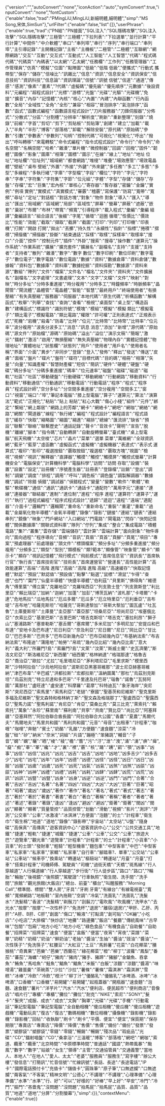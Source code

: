{"version":"","autoConvert":"none","iconAction":"auto","symConvert":true,"inputConvert":"none","fontCustom":{"enable":false,"trad":"PMingLiU,MingLiU,新細明體,細明體","simp":"MS Song,宋体,SimSun"},"urlFilter":{"enable":false,"list":[]},"userPhrase":{"enable":true,"trad":{"PN結":"PN接面","SQL注入":"SQL隱碼攻擊","SQL注入攻擊":"SQL隱碼攻擊","三極管":"三極體","下拉列表":"下拉選單","並行計算":"平行計算","中間件":"中介軟體","串口":"串列埠","串行":"序列","串行端口":"串列埠","主引導記錄":"主開機記錄","主板":"主機板","二極管":"二極體","互聯網":"網際網路","交互":"互動","交互式":"互動式","人工智能":"人工智慧","代碼":"程式碼 代碼","代碼頁":"內碼表","以太網":"乙太網","任務欄":"工作列","任務管理器":"工作管理員","仿真":"模擬","位圖":"點陣圖","低級":"低階 低級","便攜式":"行動式 攜帶型","保存":"儲存","信噪比":"訊雜比","信息":"資訊","信息安全":"資訊保安","信息技術":"資訊科技","信息論":"資訊理論","信號":"訊號 信號","信道":"通道","傳感":"感測","像素":"畫素","?代碼":"虛擬碼","優先級":"優先順序","元數據":"後設資料","元編程":"超程式設計","光標":"游標","光盤":"光碟","光驅":"光碟機","免提":"擴音","內存":"記憶體","內核":"核心","內置":"內建","內聯函數":"行內函數","全局":"全域性","全角":"全形","兼容":"相容","冒泡排序":"氣泡排序","函數":"函式","函數式編程":"函數語言程式設計","刀片服務器":"刀鋒伺服器","分佈式":"分散式","分區":"分割槽","分辨率":"解析度","刷新":"重新整理","刻錄":"燒錄","前綴":"字首","剪切":"剪下","剪貼板":"剪貼簿","創建":"建立","加載":"載入","半角":"半形","博客":"部落格","卸載":"解除安裝","原代碼":"原始碼","參數":"引數","參數表":"參數列","句柄":"控制代碼","可視化":"視覺化","呼出":"撥出","呼叫轉移":"來電轉駁","命令式編程":"指令式程式設計","命令行":"命令列","命名空間":"名稱空間","哈希":"雜湊","單片機":"微控制器","回調":"回撥","固件":"韌體","圖像":"影象","圖庫":"相簿","圖標":"圖示","在線":"線上","地址":"地址 位址","地址欄":"位址列","城域網":"都會網路","堆棧":"堆疊","場效應管":"場效電晶體","壁紙":"桌布 壁紙","外置":"外接","外鍵":"外來鍵","多任務":"多工","多態":"多型","多線程":"多執行緒","字庫":"字型檔","字段":"欄位","字符":"字元","字符串":"字串","字符集":"字符集","字節":"位元組","字體":"字型","存儲":"儲存","存盤":"存檔","宏":"巨集","宏內核":"單核心","寄存器":"暫存器","密鑰":"金鑰","實例":"例項 實例","實模式":"真實模式","審覈":"稽覈","寫保護":"防寫","寬帶":"寬頻","尋址":"定址","對話框":"對話方塊","對象":"物件 對象","導入":"匯入","導出":"匯出","局域網":"區域網","局部":"區域性","屏幕":"螢幕","屏蔽":"遮蔽","嵌套":"巢狀","布爾":"布林","帶寬":"頻寬","引導程序":"載入程式","彙編":"彙編 組譯","彙編語言":"組合語言","後綴":"字尾","循環":"迴圈 循環","性價比":"價效比","性能":"效能","截取":"擷取","截屏":"截圖","打印":"列印","打印機":"印表機","打開":"開啟 打開","拋出":"丟擲","持久性":"永續性","指針":"指標","捲積":"摺積","掃描儀":"掃描器","掛斷":"結束通話","採樣":"取樣","採樣率":"取樣率","接口":"介面","控件":"控制元件","插件":"外掛","搜索":"搜尋","操作數":"運算元","操作系統":"作業系統","擴展":"擴充套件","擴展名":"副檔名","支持":"支援","支持者":"支持者","散列":"雜湊","數字":"數字 數位","數字印刷":"數位印刷","數字電子":"數位電子","數字電路":"數位電路","數據":"資料","數據倉庫":"資料倉儲","數據報":"資料包","數據庫":"資料庫","數據挖掘":"資料探勘","數據源":"資料來源","數組":"陣列","文件":"檔案","文件名":"檔名","文件夾":"資料夾","文件擴展名":"副檔名","文字處理":"文書處理","文本":"文字","文檔":"文件","映射":"對映","時分多址":"分時多重進接","時分複用":"分時多工","時鐘頻率":"時脈頻率","晶閘管":"閘流體","晶體管":"電晶體","智能":"智慧","最終用戶":"終端使用者","有損壓縮":"有失真壓縮","服務器":"伺服器","本地代碼":"原生代碼","析構函數":"解構函式","枚舉":"列舉","查找":"查詢","查看":"檢視","桌面型":"桌上型","構造函數":"建構函式","標識符":"識別符號","模塊":"模組","模擬":"模擬 類比","模擬電子":"類比電子","模擬電路":"類比電路","權限":"許可權","正則表達式":"正規表示式","死機":"宕機","殺毒":"防毒","比特":"位元","比特幣":"比特幣","比特率":"位元率","波分複用":"波長分波多工","消息":"訊息 消息","添加":"新增","源代碼":"原始碼","源文件":"原始檔","源碼":"原始碼","溢出":"溢位","演示文稿":"簡報","激光":"鐳射","激活":"啟用","無損壓縮":"無失真壓縮","物理內存":"實體記憶體","物理地址":"實體地址","狀態欄":"狀態列","用戶":"使用者","用戶名":"使用者名稱","界面":"介面","異步":"非同步","登錄":"登入","發佈":"釋出","發送":"傳送","皮膚":"面板","盤片":"碟片","盤符":"碟符","目標代碼":"目的碼","相冊":"相簿","矢量":"向量","知識產權":"智慧財產權","短信":"簡訊","硬件":"硬體","硬盤":"硬碟","碼分多址":"分碼多重進接","碼率":"位元速率","磁盤":"磁碟","磁道":"磁軌","社區":"社區","移動硬盤":"行動硬碟","移動網絡":"行動網路","移動資料":"行動資料","移動通信":"行動通訊","移動電話":"行動電話","程序":"程式","程序員":"程式設計師","空分多址":"分空間多重進接","空分複用":"空間多工","窗口":"視窗","端口":"埠","筆記本電腦":"膝上型電腦","算子":"運算元","算法":"演算法","範式":"正規化","粘貼":"貼上 粘貼","紅心大戰":"傷心小棧","組件":"元件","綁定":"繫結","網上鄰居":"網路上的芳鄰","網卡":"網絡卡","網吧":"網咖","網絡":"網路","網關":"閘道器","線程":"執行緒","編程":"程式設計","編程語言":"程式語言","緩存":"快取","縮略圖":"縮圖","縮進":"縮排","總線":"匯流排","缺省":"預設","聯繫":"聯絡","聯繫歷史":"通話記錄","聲卡":"音效卡","聲明":"宣告","脫機":"離線","腳本":"指令碼","自動轉屏":"自動旋轉螢幕","臺式機":"桌上型電腦","航天飛機":"太空梭","芯片":"晶片","菜單":"選單 菜單","萬維網":"全球資訊網","藍牙":"藍芽","虛函數":"虛擬函式","虛擬機":"虛擬機器","表達式":"表示式 運算式","複印":"影印","複選按鈕":"覈取按鈕","複選框":"覈取方塊","視圖":"檢視","視頻":"視訊","解釋器":"直譯器","觸摸":"觸控","觸摸屏":"觸控式螢幕","計算機安全":"電腦保安","計算機科學":"電腦科學","訪問":"訪問 存取","設備":"裝置","設置":"設定","註冊機":"序號產生器","註冊表":"登錄檔","註銷":"登出","調制":"調變","調度":"排程","調用":"呼叫","調色板":"調色盤","調製解調器":"數據機","調試":"除錯 偵錯","調試器":"偵錯程式","變量":"變數","軟件":"軟體","軟驅":"軟碟機","通信":"通訊","通訊卡":"通話卡","通配符":"萬用字元","連接":"連線","連接器":"聯結器","進制":"進位制","進程":"程序 進程","運算符":"運算子","運行":"執行","過程式編程":"程序式程式設計","遞歸":"遞迴","遠程":"遠端","適配器":"介面卡","邏輯門":"邏輯閘","重命名":"重新命名","重裝":"重灌","重載":"過載","金屬氧化物半導體":"金氧半導體","錄像":"錄影","鏈接":"連結","鏈表":"連結串列","鏡像":"映象","門戶網站":"入口網站","門電路":"閘電路","閃存":"快閃記憶體","關係數據庫":"關聯式資料庫","隊列":"佇列","集成":"整合","集成電路":"積體電路","集?":"叢集","雲存儲":"雲端儲存","雲計算":"雲端計算","面向對象":"物件導向","面向過程":"程序導向","音頻":"音訊","頁眉":"頁首","頁腳":"頁尾","項目":"專案","預處理器":"前處理器","頭文件":"標頭檔案","頻分多址":"分頻多重進接","頻分複用":"分頻多工","類型":"型別","類模板":"類?範本","顯像管":"映象管","顯卡":"顯示卡","顯存":"視訊記憶體","飛行模式":"飛航模式","首席信息官":"資訊長","首席執行官":"執行長","首席技術官":"技術長","首席運營官":"營運長","高性能計算":"高效能運算","高端":"高階 進階","高級":"高階 進階 高級","高速緩存":"快取記憶體","默認":"預設","默認值":"預設值","點擊":"點選","鼠標":"滑鼠","乍得":"查德","也門":"葉門","仙童半導體":"快捷半導體","伯利茲":"貝里斯","佛得角":"維德角","傅里葉":"傅立葉","克羅地亞":"克羅埃西亞","列支敦士登":"列支敦斯登","利比里亞":"賴比瑞亞","加納":"迦納","加蓬":"加彭","博茨瓦納":"波札那","卡塔爾":"卡達","危地馬拉":"瓜地馬拉","厄瓜多爾":"厄瓜多","厄立特里亞":"厄利垂亞","吉布堤":"吉布地","哈薩克斯坦":"哈薩克","哥斯達黎加":"哥斯大黎加","圖瓦盧":"吐瓦魯","土庫曼斯坦":"土庫曼","圭亞那":"蓋亞那","坦桑尼亞":"坦尚尼亞","埃塞俄比亞":"衣索比亞","基里巴斯":"吉里巴斯","塔吉克斯坦":"塔吉克","塞拉利昂":"獅子山","塞浦路斯":"塞普勒斯","塞舌爾":"塞席爾","多米尼加":"多明尼加","安提瓜和巴布達":"安地卡及巴布達","尼日利亞":"奈及利亞","尼日爾":"尼日","岡比亞":"甘比亞","巴巴多斯":"巴貝多","巴布亞新幾內亞":"巴布亞紐幾內亞","布基納法索":"布吉納法索","布隆迪":"蒲隆地","帕勞":"帛琉","幾內亞比紹":"幾內亞比索","意大利":"義大利","所羅門?島":"索羅門?島","文萊":"汶萊","斯威士蘭":"史瓦濟蘭","斯洛文尼亞":"斯洛維尼亞","新西蘭":"紐西蘭","格林納達":"格瑞那達","格魯吉亞":"喬治亞","歐拉":"尤拉","毛里塔尼亞":"茅利塔尼亞","毛里求斯":"模里西斯","沙特阿拉伯":"沙烏地阿拉伯","波斯尼亞黑塞哥維那":"波士尼亞赫塞哥維納","津巴布韋":"辛巴威","洪都拉斯":"宏都拉斯","溫納圖萬":"那杜","烏茲別克斯坦":"烏茲別克","特立尼達和多巴哥":"千里達及托巴哥","瑙魯":"諾魯","瓦努阿圖":"萬那杜","盧旺達":"盧安達","科摩羅":"葛摩","科特迪瓦":"象牙海岸","突尼斯":"突尼西亞","索馬里":"索馬利亞","老撾":"寮國","聖基茨和尼維斯":"聖克里斯多福及尼維斯","聖文森特和格林納丁斯":"聖文森及格瑞那丁","聖盧西亞":"聖露西亞","聖馬力諾":"聖馬利諾","肯尼亞":"肯亞","莫桑比克":"莫三比克","萊索托":"賴索托","萬象":"永珍","蘇里南":"蘇利南","貝寧":"貝南","贊比亞":"尚比亞","阿塞拜疆":"亞塞拜然","阿拉伯聯合酋長國":"阿拉伯聯合大公國","香農":"夏農","馬爾代夫":"馬爾地夫","馬里共和國":"馬利共和國","元音":"母音","出租車":"計程車","咖喱":"咖哩","奔馳":"賓士","奶酪":"乳酪","方便麵":"速食麵","涼菜":"冷盤","硅":"矽","納米":"奈米","詞組":"片語","蹦極":"笨豬跳","輔音":"子音","嫺":"嫻","曬":"晒","棱":"稜","檐":"簷","污":"汙","泄":"洩","涌":"湧","痹":"痺","癡":"痴","睾":"睪","纔":"才","裏":"裡","覈":"核","踊":"踴","齶":"顎","凶事":"凶事","凶信":"凶信","凶兆":"凶兆","凶吉":"凶吉","凶地":"凶地","凶多吉少":"凶多吉少","凶宅":"凶宅","凶年":"凶年","凶德":"凶德","凶怪":"凶怪","凶日":"凶日","凶服":"凶服","凶歲":"凶歲","凶死":"凶死","凶氣":"凶氣","凶煞":"凶煞","凶燄":"凶燄","凶神":"凶神","凶禮":"凶禮","凶耗":"凶耗","凶肆":"凶肆","凶荒":"凶荒","凶訊":"凶訊","凶豎":"凶豎","凶身":"凶身","凶逆":"凶逆","凶門":"凶門","合著":"合著","吉凶":"吉凶","名著":"名著","四凶":"四凶","大凶":"大凶","巨著":"巨著","昭著":"昭著","歲凶":"歲凶","著作":"著作","著名":"著名","著式":"著式","著志":"著志","著於":"著於","著書":"著書","著白":"著白","著稱":"著稱","著者":"著者","著述":"著述","著錄":"著錄","逢凶":"逢凶","避凶":"避凶","鉅著":"鉅著","閔凶":"閔凶","顯著":"顯著","質量管控":"品質控管","划動":"滑動","視頻":"影片","測評":"評測","公交車":"公車","冰激凌":"冰淇淋","方便面":"泡麵","的士":"計程車","衛生巾":"衛生棉","地道":"道地","錄像":"錄影帶","宇宙站":"太空站","U盤":"隨身碟","高保真":"高傳真","遊客資訊中心":"遊客資訊中心","公交":"公共交通工具","地鐵":"捷運","輕軌":"捷運","城鐵":"捷運","公車":"公車","公交":"公車","旅遊大巴":"遊覽車","觀光車":"遊覽車","計程車":"計程車","的士":"計程車","小貨車":"小貨車","的士頭":"發財車","輕騎":"輕型機車","麵包車":"中型客車","中巴":"中型客車","私家車":"私家車","家轎":"私家車","自行車":"腳踏車?、單車","公交站":"公車站","公車站":"候車亭","換乘站":"轉運站","樞鈕站":"轉運站","月臺":"月臺","打車":"搭乘計程車","司機師傅、駕駛員":"司機","過街天橋":"天橋","斑馬線":"行人穿越道","人行橫道線":"行人穿越道","步行街":"行人徒步區","路口":"路口","?輪胎":"輪胎","後視鏡":"後照鏡","駕駛證":"行車執照","衛生間、洗手間":"洗手間","旅館":"觀光旅館(大飯店)","總台、前臺":"櫃台","叫醒服務":"Morning Call","標準間、標間":"雙人房","牙具":"牙刷 牙膏","有線台":"有線電視臺","寬頻":"寬頻網路","地板鞋":"室內拖鞋","空調":"冷氣","洗面乳":"洗面乳","洗髮水":"洗髮精","香波":"洗髮精","剃鬚刀":"刮鬍刀","電吹風":"吹風機","洗甲水":"去光水","按摩":"按摩","一次性杯子":"免洗杯","退房":"離宿(退房)","甲肝、乙肝、丙肝":"A肝、B肝、C肝","創面":"傷口","輸液":"打點滴","創可貼":"OK繃","小吃店":"小吃店","大排檔":"快炒店","地攤":"路邊攤","飯店":"餐廳","傳統風味":"古早味","包間":"包廂","地方小吃":"地方小吃","綠色食品":"有機食品","自助餐":"自助餐","招牌菜":"招牌菜","速食":"便當","盒飯":"便當","夜宵":"宵夜","菜譜":"菜單","奶精":"奶精","奶油":"鮮奶油","老抽":"醬油","生抽":"醬油","豉油":"醬油","一次性筷子":"免洗筷子","紅腰豆":"大紅豆","土豆":"馬鈴薯","花菜":"白花椰菜","獼猴桃":"奇異果","芭樂":"芭樂","西蘭花":"綠花椰菜","橙":"柳丁","波蘿":"鳳梨","番茄":"蕃茄","海蠣":"蚵仔","豬肉":"豬肉","豬手、豬蹄":"豬腳","金鎗魚、吞拿魚":"鮪魚","馬哈魚":"鮭魚","鯧魚":"鯧魚","米飯":"白飯","涼麵":"涼麵","醬湯":"味增湯","雞蛋羹":"茶碗蒸","沙拉":"沙拉","薯條":"薯條","霜淇淋":"霜淇淋","雪糕":"冰棒","冷飲":"冷飲","橙汁":"柳丁汁","優酪乳":"優酪乳","冰啤酒、冰啤":"冰啤酒","口香糖":"口香糖","易開罐":"易開罐","起瓶蓋器":"開瓶器","速食麵":"泡麵、速食麵","薯片":"洋芋片","汽水":"汽水","便利店、便民超市":"便利商店","音像店":"唱片行","專櫃":"專櫃","攤位":"攤位","耐克":"NIKE","索尼":"SONY","髮卡":"髮夾","成服、成衣":"成衣","文胸":"胸罩","光碟":"光碟","手機":"行動電話","筆記型電腦":"筆記型電腦","全自動相機":"傻瓜相機","傻瓜機":"傻瓜相機","遊戲機":"電動玩具","復古":"復古","數碼相機":"數位相機","攝像機":"錄影機","錄影機":"錄影機","回帖":"收執聯","刷卡":"刷卡","平價、便宜":"便宜","保質期":"保存期限","專賣店":"專賣店","降價":"降價","售價":"售價","備份":"備份","發票":"發票","塑膠袋":"塑膠袋","零錢":"零錢","暢銷":"暢銷","殘次品":"瑕疵品","光碟":"CD","鐳射唱盤":"CD","桑拿浴":"三溫暖","博客":"部落格","網吧":"網咖","索道、纜車":"纜車","北京時間":"中原標準時間","普通話":"國語","熱帶風暴":"颱風","數字":"數字","姑娘":"女生","領導":"主管","交通協管員":"交通義警","當地人、本地人":"在地人","愛人、太太":"老婆","服務員":"服務生","寫字樓":"辦公大樓","發信息":"打簡訊","忙音信號":"忙線訊號","長話、長途":"長途電話","IP卡":"國際電話預付卡","充值卡":"儲值卡","圓珠筆":"原子筆","口無遮攔":"口無遮攔","甭客氣":"不客氣","精神文明":"公德心","不講理":"不講理","心理準備":"心理準備","水準":"水準","行、好":"可以","好樣的":"好棒","早上好":"早安","冷門":"冷門","摳門":"吝嗇鬼","沒問題":"沒問題","拍馬屁":"拍馬屁","品質、品質":"品質","地道":"道地","分屏":"分割螢幕"},"simp":{}},"contextMenu":{"enable":true}}
